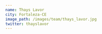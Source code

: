 ```yaml
---
name: Thays Lavor
city: Fortaleza-CE
image_path: /images/team/thays_lavor.jpg
twitter: thayslavor
---
```

